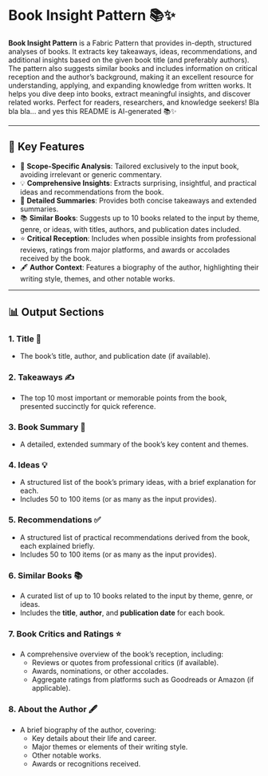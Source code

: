 # Book Insight Pattern 📚✨

**Book Insight Pattern** is a Fabric Pattern that provides in-depth, structured analyses of books. It extracts key takeaways, ideas, recommendations, and additional insights based on the given book title (and preferably authors). The pattern also suggests similar books and includes information on critical reception and the author’s background, making it an excellent resource for understanding, applying, and expanding knowledge from written works. It helps you dive deep into books, extract meaningful insights, and discover related works. Perfect for readers, researchers, and knowledge seekers! Bla bla bla... and yes this README is AI-generated 📚✨

---

## 🔑 Key Features

- 🎯 **Scope-Specific Analysis**: Tailored exclusively to the input book, avoiding irrelevant or generic commentary.
- 💡 **Comprehensive Insights**: Extracts surprising, insightful, and practical ideas and recommendations from the book.
- 📖 **Detailed Summaries**: Provides both concise takeaways and extended summaries.
- 📚 **Similar Books**: Suggests up to 10 books related to the input by theme, genre, or ideas, with titles, authors, and publication dates included.
- ⭐ **Critical Reception**: Includes when possible insights from professional reviews, ratings from major platforms, and awards or accolades received by the book.
- 🖋️ **Author Context**: Features a biography of the author, highlighting their writing style, themes, and other notable works.

---

## 📊 Output Sections

### 1. **Title** 📝  
- The book’s title, author, and publication date (if available).

### 2. **Takeaways** ✍️  
- The top 10 most important or memorable points from the book, presented succinctly for quick reference.

### 3. **Book Summary** 📖  
- A detailed, extended summary of the book’s key content and themes.

### 4. **Ideas** 💡  
- A structured list of the book’s primary ideas, with a brief explanation for each.  
- Includes 50 to 100 items (or as many as the input provides).

### 5. **Recommendations** ✅  
- A structured list of practical recommendations derived from the book, each explained briefly.  
- Includes 50 to 100 items (or as many as the input provides).

### 6. **Similar Books** 📚  
- A curated list of up to 10 books related to the input by theme, genre, or ideas.  
- Includes the **title**, **author**, and **publication date** for each book.

### 7. **Book Critics and Ratings** ⭐  
- A comprehensive overview of the book’s reception, including:
  - Reviews or quotes from professional critics (if available).
  - Awards, nominations, or other accolades.
  - Aggregate ratings from platforms such as Goodreads or Amazon (if applicable).

### 8. **About the Author** 🖋️  
- A brief biography of the author, covering:
  - Key details about their life and career.
  - Major themes or elements of their writing style.
  - Other notable works.
  - Awards or recognitions received.
